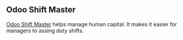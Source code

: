 Odoo Shift Master
---------------------
<a href="http://agilesolutionspk.com/odoo-shift-master/">Odoo Shift Master</a> helps manage human capital. It makes it easier for managers to assing duty shifts.
